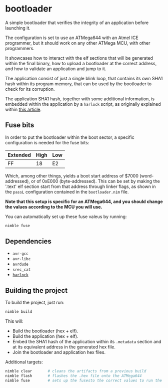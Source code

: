 # bootloader

A simple bootloader that verifies the integrity of an application before 
launching it.

The configuration is set to use an ATMega644 with an Atmel ICE programmer, 
but it should work on any other ATMega MCU, with other programmers.

It showcases how to interact with the elf sections that will be generated 
within the final binary, how to upload a bootloader at the correct address, 
and how to validate an application and jump to it.

The application consist of just a single blink loop, that contains its own 
SHA1 hash within its program memory, that can be used by the bootloader to 
check for its corruption.

The application SHA1 hash, together with some additional information, is 
embedded within the application by a `harlock` script, as originally explained 
within [this article](https://antima.it/en/harlock-a-small-language-to-handle-hex-and-elf-files/).

## Fuse bits

In order to put the bootloader within the boot sector, a specific 
configuration is needed for the fuse bits:

|Extended|High|Low|
|-|-|-|
|FF|18|E2|

Which, among other things, yields a boot start address of $7000 
(word-addressed), or of 0xE000 (byte-addressed).
This can be set by making the '.text' elf section start from that address 
through linker flags, as shown in the `passL` configuration contained in the 
`bootloader.nim` file.

**Note that this setup is specific for an ATMega644, and you should change the 
values according to the MCU you will use.**

You can automatically set up these fuse valeus by running:

```bash
nimble fuse
```

## Dependencies

- ```avr-gcc```
- ```avr-libc```
- ```avrdude```
- ```srec_cat```
- [```harlock```](https://github.com/Abathargh/harlock)

## Building the project

To build the project, just run:

```bash
nimble build
```

This will:

- Build the bootloader (hex + elf).
- Build the application (hex + elf).
- Embed the SHA1 hash of the application within its `.metadata` section and 
at its equivalent address in the generated hex file.
- Join the bootloader and application hex files.

Additional targets:

```bash
nimble clear       # cleans the artifacts from a previous build
nimble flash       # flashes the .hex file onto the ATMega644
nimble fuse        # sets up the fusesto the correct values to run the app
```
